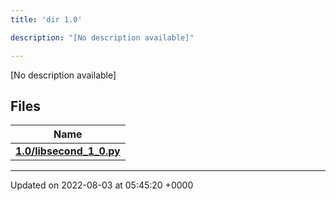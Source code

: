 ```yaml
---
title: 'dir 1.0'

description: "[No description available]"

---
```







[No description available]

## Files

| Name           |
| -------------- |
| **[1.0/libsecond_1_0.py](/documentation/code/gambit_sphinx/files/libsecond__1__0_8py/#file-libsecond-1-0.py)**  |






-------------------------------

Updated on 2022-08-03 at 05:45:20 +0000
